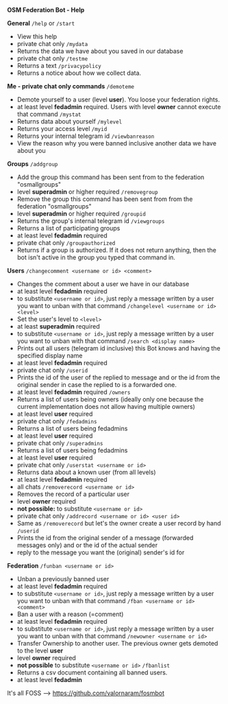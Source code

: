 **OSM Federation Bot - Help**

**General**
`/help` or `/start`
  - View this help
  - private chat only
`/mydata`
  - Returns the data we have about you saved in our database
  - private chat only
`/testme`
  - Returns a text
`/privacypolicy`
  - Returns a notice about how we collect data.

**Me -  private chat only commands**
`/demoteme`
  - Demote yourself to a user (level __user__). You loose your federation rights.
  - at least level __fedadmin__ required. Users with level __owner__ cannot execute that command
`/mystat`
  - Returns data about yourself
`/mylevel`
  - Returns your access level
`/myid`
  - Returns your internal telegram id
`/viewbanreason`
  - View the reason why you were banned inclusive another data we have about you

**Groups**
`/addgroup`
  - Add the group this command has been sent from to the federation "osmallgroups"
  - level __superadmin__ or higher required
`/removegroup`
  - Remove the group this command has been sent from from the federation "osmallgroups"
  - level __superadmin__ or higher required
`/groupid`
  - Returns the group's internal telegram id
`/viewgroups`
  - Returns a list of participating groups
  - at least level __fedadmin__ required
  - private chat only
`/groupauthorized`
  - Returns if a group is authorized. If it does not return anything, then the bot isn't active in the group you typed that command in.

**Users**
`/changecomment <username or id> <comment>`
  - Changes the comment about a user we have in our database
  - at least level __fedadmin__ required
  - to substitute `<username or id>`, just reply a message written by a user you want to unban with that command
`/changelevel <username or id> <level>`
  - Set the user's level to `<level>`
  - at least __superadmin__ required
  - to substitute `<username or id>`, just reply a message written by a user you want to unban with that command
`/search <display name>`
  - Prints out all users (telegram id inclusive) this Bot knows and having the specified display name
  - at least level __fedadmin__ required
  - private chat only
`/userid`
  - Prints the id of the user of the replied to message and or the id from the original sender in case the replied to is a forwarded one.
  - at least level __fedadmin__ required
`/owners`
  - Returns a list of users being owners (ideally only one because the current implementation does not allow having multiple owners)
  - at least level __user__ required
  - private chat only
`/fedadmins`
  - Returns a list of users being fedadmins
  - at least level __user__ required
  - private chat only
`/superadmins`
  - Returns a list of users being fedadmins
  - at least level __user__ required
  - private chat only
`/userstat <username or id>`
  - Returns data about a known user (from all levels)
  - at least level __fedadmin__ required
  - all chats
`/removerecord <username or id>`
  - Removes the record of a particular user
  - level __owner__ required
  - **not possible:** to substitute `<username or id>`
  - private chat only
`/addrecord <username or id> <user id>`
  - Same as `/removerecord` but let's the owner create a user record by hand
`/userid`
  - Prints the id from the original sender of a message (forwarded messages only) and or the id of the actual sender
  - reply to the message you want the (original) sender's id for

**Federation**
`/funban <username or id>`
  - Unban a previously banned user
  - at least level __fedadmin__ required
  - to substitute `<username or id>`, just reply a message written by a user you want to unban with that command
`/fban <username or id> <comment>`
  - Ban a user with a reason (=comment)
  - at least level __fedadmin__ required
  - to substitute `<username or id>`, just reply a message written by a user you want to unban with that command
`/newowner <username or id>`
  - Transfer Ownership to another user. The previous owner gets demoted to the level __user__
  - level __owner__ required
  - **not possible** to substitute `<username or id>`
`/fbanlist`
  - Returns a csv document containing all banned users.
  - at least level __fedadmin__


It's all FOSS --> https://github.com/valornaram/fosmbot
